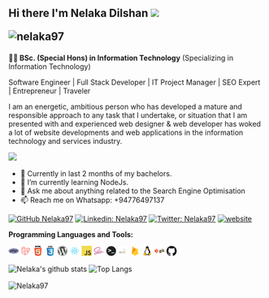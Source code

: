 <!--### Hi there 👋-->

<!--
**Nelaka97/Nelaka97** is a ✨ _special_ ✨ repository because its `README.md` (this file) appears on your GitHub profile.

Here are some ideas to get you started:

- 🔭 I’m currently working on ...
- 🌱 I’m currently learning ...
- 👯 I’m looking to collaborate on ...
- 🤔 I’m looking for help with ...
- 💬 Ask me about ...
- 📫 How to reach me: ...
- 😄 Pronouns: ...
- ⚡ Fun fact: ...
-->

<h2>Hi there I'm Nelaka Dilshan <img src="https://media.giphy.com/media/hvRJCLFzcasrR4ia7z/giphy.gif" width="25px">
<p align="left"> 
<img src="https://komarev.com/ghpvc/?username=Nelaka97&label=Profile%20views&color=0e75b6&style=flat" alt="nelaka97" /> 
</p></h2>
<p><b>👨‍🎓 BSc. (Special Hons) in Information Technology</b> (Specializing in Information Technology)</p>

Software Engineer | Full Stack Developer | IT Project Manager | SEO Expert | Entrepreneur | Traveler

I am an energetic, ambitious person who has developed a mature and responsible approach to any task that I undertake, or situation that I am presented with and experienced web designer & web developer has woked a lot of website developments and web applications in the information technology and services industry.

<img src="https://miro.medium.com/max/680/1*IRGHmiGsa16stedQvIaZfw.gif" style="width: 100px;" />

- 🔭 Currently in last 2 months of my bachelors.
- 🌱 I’m currently learning NodeJs.
- 💬 Ask me about anything related to the Search Engine Optimisation
- 📫 Reach me on Whatsapp: +94776497137
<!-- - ⚡ Fun fact -->

[![GitHub Nelaka97](https://img.shields.io/github/followers/nelaka97?label=follow&style=social)](https://github.com/Nelaka97)
[![Linkedin: Nelaka97](https://img.shields.io/badge/-NelakaKannangara-blue?style=flat-square&logo=Linkedin&logoColor=white&link=https://www.linkedin.com/in/nelakakannangara/)](https://www.linkedin.com/in/nelakakannangara/)
[![Twitter: Nelaka97](https://img.shields.io/twitter/follow/NelakaDilshan?style=social)](https://twitter.com/nelakadilshan)
[![website](https://img.shields.io/badge/PortfolioWebsite-nelaka.mywebdesigner.lk-2648ff?style=flat-square&logo=google-chrome)](https://nelaka.mywebdesigner.lk/)

**Programming Languages and Tools:**  

<code><img height="20" src="https://raw.githubusercontent.com/github/explore/80688e429a7d4ef2fca1e82350fe8e3517d3494d/topics/php/php.png"></code>
<code><img height="20" src="https://raw.githubusercontent.com/github/explore/80688e429a7d4ef2fca1e82350fe8e3517d3494d/topics/laravel/laravel.png"></code>
<code><img height="20" src="https://raw.githubusercontent.com/github/explore/80688e429a7d4ef2fca1e82350fe8e3517d3494d/topics/html/html.png"></code>
<code><img height="20" src="https://raw.githubusercontent.com/github/explore/80688e429a7d4ef2fca1e82350fe8e3517d3494d/topics/css/css.png"></code>
<code><img height="20" src="https://raw.githubusercontent.com/github/explore/80688e429a7d4ef2fca1e82350fe8e3517d3494d/topics/wordpress/wordpress.png"></code>
<code><img height="20" src="https://raw.githubusercontent.com/github/explore/80688e429a7d4ef2fca1e82350fe8e3517d3494d/topics/react/react.png"></code>
<code><img height="20" src="https://raw.githubusercontent.com/github/explore/80688e429a7d4ef2fca1e82350fe8e3517d3494d/topics/javascript/javascript.png"></code>
<code><img height="20" src="https://raw.githubusercontent.com/github/explore/80688e429a7d4ef2fca1e82350fe8e3517d3494d/topics/sass/sass.png"></code>
<code><img height="20" src="https://raw.githubusercontent.com/github/explore/80688e429a7d4ef2fca1e82350fe8e3517d3494d/topics/terminal/terminal.png"></code>
<code><img height="20" src="https://raw.githubusercontent.com/github/explore/80688e429a7d4ef2fca1e82350fe8e3517d3494d/topics/mysql/mysql.png"></code>
<code><img height="20" src="https://raw.githubusercontent.com/github/explore/80688e429a7d4ef2fca1e82350fe8e3517d3494d/topics/firebase/firebase.png"></code>
<code><img height="20" src="https://raw.githubusercontent.com/github/explore/80688e429a7d4ef2fca1e82350fe8e3517d3494d/topics/linux/linux.png"></code>
<code><img height="20" src="https://raw.githubusercontent.com/github/explore/80688e429a7d4ef2fca1e82350fe8e3517d3494d/topics/git/git.png"></code>
<code><img height="20" src="https://raw.githubusercontent.com/github/explore/78df643247d429f6cc873026c0622819ad797942/topics/github/github.png"></code>

![Nelaka's github stats](https://github-readme-stats.vercel.app/api?username=Nelaka97&count_private=true&show_icons=true&hide_border=true)
![Top Langs](https://github-readme-stats.vercel.app/api/top-langs/?username=Nelaka97&layout=compact)
<p><img align="center" src="https://github-readme-streak-stats.herokuapp.com/?user=Nelaka97&" alt="Nelaka97" /></p>

